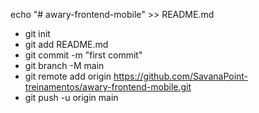 echo "# awary-frontend-mobile" >> README.md
* git init
* git add README.md
* git commit -m "first commit"
* git branch -M main
* git remote add origin https://github.com/SavanaPoint-treinamentos/awary-frontend-mobile.git
* git push -u origin main